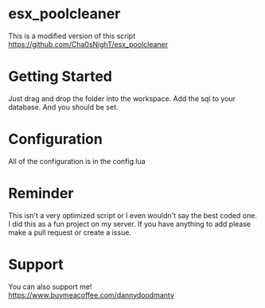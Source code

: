 
# esx_poolcleaner

This is a modified version of this script https://github.com/Cha0sNighT/esx_poolcleaner


# Getting Started

Just drag and drop the folder into the workspace.
Add the sql to your database.
And you should be set.

# Configuration

All of the configuration is in the config.lua

# Reminder
This isn't a very optimized script or I even wouldn't say the best coded one. I did this as a fun project on my server. If you have anything to add please make a pull request or create a issue. 

# Support

You can also support me! 
https://www.buymeacoffee.com/dannydoodmantv
